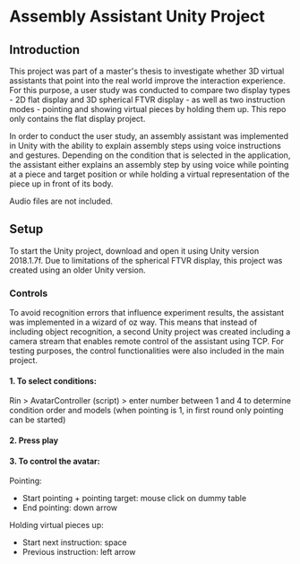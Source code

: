 # Assembly Assistant Unity Project

## Introduction
This project was part of a master's thesis to investigate whether 3D virtual assistants that point into the real world improve the interaction experience. For this purpose, a user study was conducted to compare two display types - 2D flat display and 3D spherical FTVR display - as well as two instruction modes - pointing and showing virtual pieces by holding them up. This repo only contains the flat display project.

In order to conduct the user study, an assembly assistant was implemented in Unity with the ability to explain assembly steps using voice instructions and gestures. Depending on the condition that is selected in the application, the assistant either explains an assembly step by using voice while pointing at a piece and target position or while holding a virtual representation of the piece up in front of its body.

Audio files are not included.

## Setup
To start the Unity project, download and open it using Unity version 2018.1.7f. Due to limitations of the spherical FTVR display, this project was created using an older Unity version. 

### Controls
To avoid recognition errors that influence experiment results, the assistant was implemented in a wizard of oz way. This means that instead of including object recognition, a second Unity project was created including a camera stream that enables remote control of the assistant using TCP. For testing purposes, the control functionalities were also included in the main project.

#### 1. To select conditions:

Rin > AvatarController (script) > enter number between 1 and 4 to determine condition order and models (when pointing is 1, in first round only pointing can be started)

#### 2. Press play

#### 3. To control the avatar:

Pointing:
- Start pointing + pointing target: mouse click on dummy table
- End pointing: down arrow

Holding virtual pieces up:
- Start next instruction: space
- Previous instruction: left arrow


